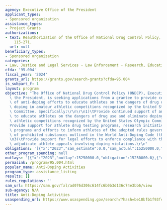 ```yaml
---
agency: Executive Office of the President
applicant_types:
- Sponsored organization
assistance_types:
- Project Grants
authorizations:
- text: Reauthorization of the Office of National Drug Control Policy, Public Law
    115-271.
  url: null
beneficiary_types:
- Sponsored organization
categories:
- Law, Justice and Legal Services - Law Enforcement - Research, Education, Training
cfda: '95.004'
fiscal_year: '2024'
grants_url: https://grants.gov/search-grants?cfda=95.004
is_subpart_f: 1
layout: program
objective: "The Office of National Drug Control Policy (ONDCP), Executive Office of\
  \ the President, is seeking applications from a grantee to provide continued support\
  \ of anti-doping efforts to educate athletes on the dangers of drug use and eliminate\
  \ doping in amateur athletic competitions recognized by the United States Olympic\
  \ Committee. Specifically:\r\n\r\n1)\tProvide continued support of anti-doping efforts\
  \ to educate athletes on the dangers of drug use and eliminate doping in amateur\
  \ athletic competitions recognized by the United States Olympic Committee;\r\n2)\t\
  Provide support for athlete drug testing programs, research initiatives, educational\
  \ programs and efforts to inform athletes of the adopted rules governing the use\
  \ of prohibited substances outlined in the World Anti-Doping Code (the Code); and\r\
  \n3)\tProvide support for legal efforts to enforce compliance with the Code and\
  \ adjudicate athlete appeals involving doping violations.\r\n"
obligations: '[{"x":"2023","sam_estimate":0.0,"sam_actual":15250000.0,"usa_spending_actual":15250000.0},{"x":"2024","sam_estimate":0.0,"sam_actual":14000000.0,"usa_spending_actual":0.0},{"x":"2025","sam_estimate":0.0,"sam_actual":14000000.0,"usa_spending_actual":0.0}]'
other_program_spending: null
outlays: '[{"x":"2023","outlay":15250000.0,"obligation":15250000.0},{"x":"2024","outlay":0.0,"obligation":0.0},{"x":"2025","outlay":0.0,"obligation":0.0}]'
permalink: /program/95.004.html
popular_name: Anti-Doping Activities
program_type: assistance_listing
results: []
rules_regulations: ''
sam_url: https://sam.gov/fal/ad076d306c614fc6b0b3d136c74e3bb6/view
sub-agency: N/A
title: Anti-Doping Activities
usaspending_url: https://www.usaspending.gov/search/?hash=be18bfb1f93fc3e36fb27076255f57ff
---
```

